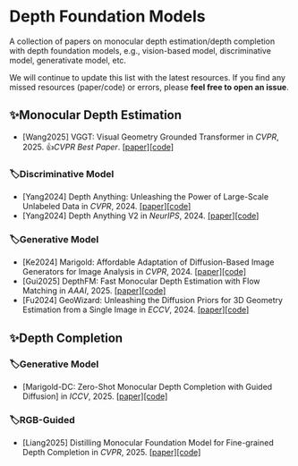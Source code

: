 # Depth Foundation Models
A collection of papers on monocular depth estimation/depth completion with depth foundation models, e.g., vision-based model, discriminative model, generativate model, etc.

We will continue to update this list with the latest resources. If you find any missed resources (paper/code) or errors, please **feel free to open an issue**.

## ✨Monocular Depth Estimation
- [Wang2025] VGGT: Visual Geometry Grounded Transformer in *CVPR*, 2025. 👍*CVPR Best Paper*. [\[paper\]](https://arxiv.org/abs/2503.11651)[\[code\]](https://github.com/facebookresearch/vggt)
### 🏷️Discriminative Model
- [Yang2024] Depth Anything: Unleashing the Power of Large-Scale Unlabeled Data in *CVPR*, 2024. [\[paper\]](https://arxiv.org/abs/2401.10891)[\[code\]](https://github.com/LiheYoung/Depth-Anything)
- [Yang2024] Depth Anything V2 in *NeurIPS*, 2024. [\[paper\]](https://arxiv.org/abs/2406.09414)[\[code\]](https://github.com/DepthAnything/Depth-Anything-V2)
<!-- - [] in **. [\[paper\]]()[\[code\]]()
- [] in **. [\[paper\]]()[\[code\]]()
- [] in **. [\[paper\]]()[\[code\]]() -->
### 🏷️Generative Model
- [Ke2024] Marigold: Affordable Adaptation of Diffusion-Based Image Generators for Image Analysis in *CVPR*, 2024. [\[paper\]](https://arxiv.org/abs/2505.09358)[\[code\]](https://github.com/prs-eth/Marigold)
- [Gui2025] DepthFM: Fast Monocular Depth Estimation with Flow Matching in *AAAI*, 2025. [\[paper\]](https://arxiv.org/abs/2403.13788)[\[code\]](https://github.com/CompVis/depth-fm)
- [Fu2024] GeoWizard: Unleashing the Diffusion Priors for 3D Geometry Estimation from a Single Image in *ECCV*, 2024. [\[paper\]](https://arxiv.org/abs/2403.12013)[\[code\]](https://github.com/fuxiao0719/GeoWizard)

## ✨Depth Completion
### 🏷️Generative Model
- [Marigold-DC: Zero-Shot Monocular Depth Completion with Guided Diffusion] in *ICCV*, 2025. [\[paper\]](https://arxiv.org/abs/2412.13389)[\[code\]](https://github.com/prs-eth/Marigold-DC)
<!-- - [] in **. [\[paper\]]()[\[code\]]()
- [] in **. [\[paper\]]()[\[code\]]()
- [] in **. [\[paper\]]()[\[code\]]()
- [] in **. [\[paper\]]()[\[code\]]()
- [] in **. [\[paper\]]()[\[code\]]()
- [] in **. [\[paper\]]()[\[code\]]()
- [] in **. [\[paper\]]()[\[code\]]()
- [] in **. [\[paper\]]()[\[code\]]()
- [] in **. [\[paper\]]()[\[code\]]() -->
### 🏷️RGB-Guided
- [Liang2025] Distilling Monocular Foundation Model for Fine-grained Depth Completion in *CVPR*, 2025. [\[paper\]](https://github.com/Sharpiless/DMD3C)[\[code\]](https://github.com/Sharpiless/DMD3C)
<!-- - [] in **. [\[paper\]]()[\[code\]]()
- [] in **. [\[paper\]]()[\[code\]]()
- [] in **. [\[paper\]]()[\[code\]]()
- [] in **. [\[paper\]]()[\[code\]]() -->
